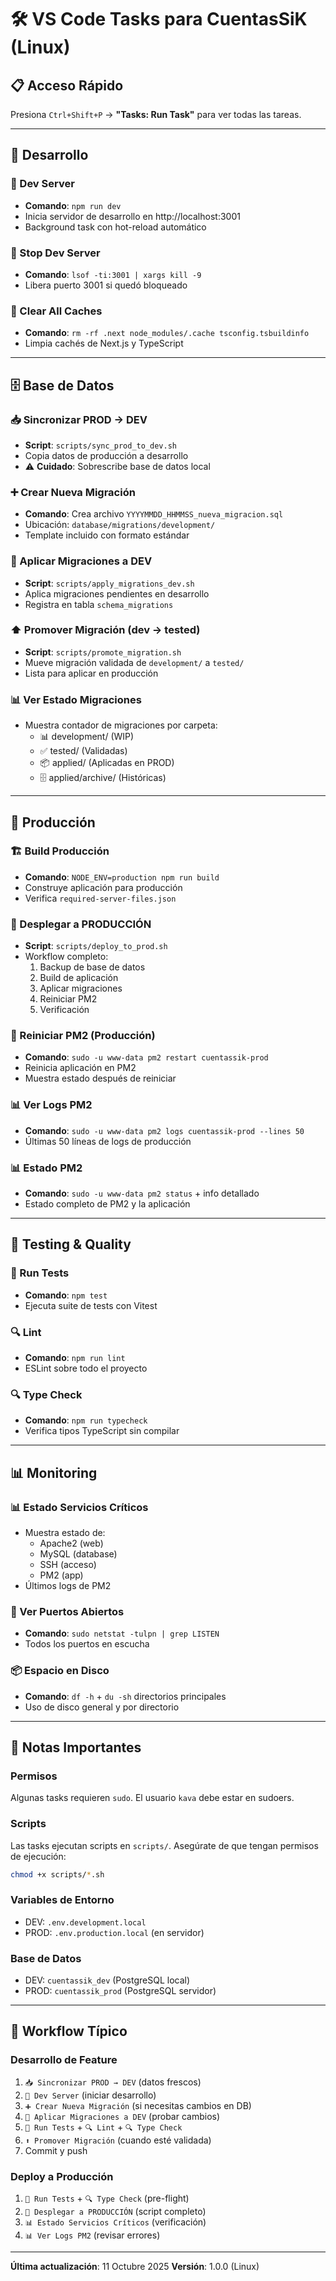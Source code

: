 # 🛠️ VS Code Tasks para CuentasSiK (Linux)

## 📋 Acceso Rápido

Presiona `Ctrl+Shift+P` → **"Tasks: Run Task"** para ver todas las tareas.

---

## 🚀 Desarrollo

### 🚀 Dev Server
- **Comando**: `npm run dev`
- Inicia servidor de desarrollo en http://localhost:3001
- Background task con hot-reload automático

### 🛑 Stop Dev Server
- **Comando**: `lsof -ti:3001 | xargs kill -9`
- Libera puerto 3001 si quedó bloqueado

### 🧹 Clear All Caches
- **Comando**: `rm -rf .next node_modules/.cache tsconfig.tsbuildinfo`
- Limpia cachés de Next.js y TypeScript

---

## 🗄️ Base de Datos

### 📥 Sincronizar PROD → DEV
- **Script**: `scripts/sync_prod_to_dev.sh`
- Copia datos de producción a desarrollo
- ⚠️ **Cuidado**: Sobrescribe base de datos local

### ➕ Crear Nueva Migración
- **Comando**: Crea archivo `YYYYMMDD_HHMMSS_nueva_migracion.sql`
- Ubicación: `database/migrations/development/`
- Template incluido con formato estándar

### 🔄 Aplicar Migraciones a DEV
- **Script**: `scripts/apply_migrations_dev.sh`
- Aplica migraciones pendientes en desarrollo
- Registra en tabla `schema_migrations`

### ⬆️ Promover Migración (dev → tested)
- **Script**: `scripts/promote_migration.sh`
- Mueve migración validada de `development/` a `tested/`
- Lista para aplicar en producción

### 📊 Ver Estado Migraciones
- Muestra contador de migraciones por carpeta:
  - 📊 development/ (WIP)
  - ✅ tested/ (Validadas)
  - 📦 applied/ (Aplicadas en PROD)
  - 🗄️ applied/archive/ (Históricas)

---

## 🚀 Producción

### 🏗️ Build Producción
- **Comando**: `NODE_ENV=production npm run build`
- Construye aplicación para producción
- Verifica `required-server-files.json`

### 🚀 Desplegar a PRODUCCIÓN
- **Script**: `scripts/deploy_to_prod.sh`
- Workflow completo:
  1. Backup de base de datos
  2. Build de aplicación
  3. Aplicar migraciones
  4. Reiniciar PM2
  5. Verificación

### 🔄 Reiniciar PM2 (Producción)
- **Comando**: `sudo -u www-data pm2 restart cuentassik-prod`
- Reinicia aplicación en PM2
- Muestra estado después de reiniciar

### 📊 Ver Logs PM2
- **Comando**: `sudo -u www-data pm2 logs cuentassik-prod --lines 50`
- Últimas 50 líneas de logs de producción

### 📊 Estado PM2
- **Comando**: `sudo -u www-data pm2 status` + info detallado
- Estado completo de PM2 y la aplicación

---

## 🧪 Testing & Quality

### 🧪 Run Tests
- **Comando**: `npm test`
- Ejecuta suite de tests con Vitest

### 🔍 Lint
- **Comando**: `npm run lint`
- ESLint sobre todo el proyecto

### 🔍 Type Check
- **Comando**: `npm run typecheck`
- Verifica tipos TypeScript sin compilar

---

## 📊 Monitoring

### 📊 Estado Servicios Críticos
- Muestra estado de:
  - Apache2 (web)
  - MySQL (database)
  - SSH (acceso)
  - PM2 (app)
- Últimos logs de PM2

### 🔐 Ver Puertos Abiertos
- **Comando**: `sudo netstat -tulpn | grep LISTEN`
- Todos los puertos en escucha

### 📦 Espacio en Disco
- **Comando**: `df -h` + `du -sh` directorios principales
- Uso de disco general y por directorio

---

## 📝 Notas Importantes

### Permisos
Algunas tasks requieren `sudo`. El usuario `kava` debe estar en sudoers.

### Scripts
Las tasks ejecutan scripts en `scripts/`. Asegúrate de que tengan permisos de ejecución:
```bash
chmod +x scripts/*.sh
```

### Variables de Entorno
- DEV: `.env.development.local`
- PROD: `.env.production.local` (en servidor)

### Base de Datos
- DEV: `cuentassik_dev` (PostgreSQL local)
- PROD: `cuentassik_prod` (PostgreSQL servidor)

---

## 🔄 Workflow Típico

### Desarrollo de Feature
1. `📥 Sincronizar PROD → DEV` (datos frescos)
2. `🚀 Dev Server` (iniciar desarrollo)
3. `➕ Crear Nueva Migración` (si necesitas cambios en DB)
4. `🔄 Aplicar Migraciones a DEV` (probar cambios)
5. `🧪 Run Tests` + `🔍 Lint` + `🔍 Type Check`
6. `⬆️ Promover Migración` (cuando esté validada)
7. Commit y push

### Deploy a Producción
1. `🧪 Run Tests` + `🔍 Type Check` (pre-flight)
2. `🚀 Desplegar a PRODUCCIÓN` (script completo)
3. `📊 Estado Servicios Críticos` (verificación)
4. `📊 Ver Logs PM2` (revisar errores)

---

**Última actualización**: 11 Octubre 2025
**Versión**: 1.0.0 (Linux)
